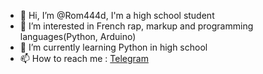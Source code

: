 - 👋 Hi, I’m @Rom444d, I'm a high school student
- 👀 I’m interested in French rap, markup and programming languages(Python, Arduino)
- 🌱 I’m currently learning Python in high school
- 📫 How to reach me : [Telegram](https://t.me/Rom444d)


<!---
Rom444d/Rom444d is a ✨ special ✨ repository because its `README.md` (this file) appears on your GitHub profile.
You can click the Preview link to take a look at your changes.
--->
